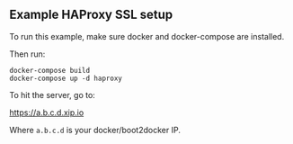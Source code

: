 ## Example HAProxy SSL setup

To run this example, make sure docker and docker-compose are installed.

Then run:

```
docker-compose build
docker-compose up -d haproxy
```

To hit the server, go to:

https://a.b.c.d.xip.io

Where `a.b.c.d` is your docker/boot2docker IP.
